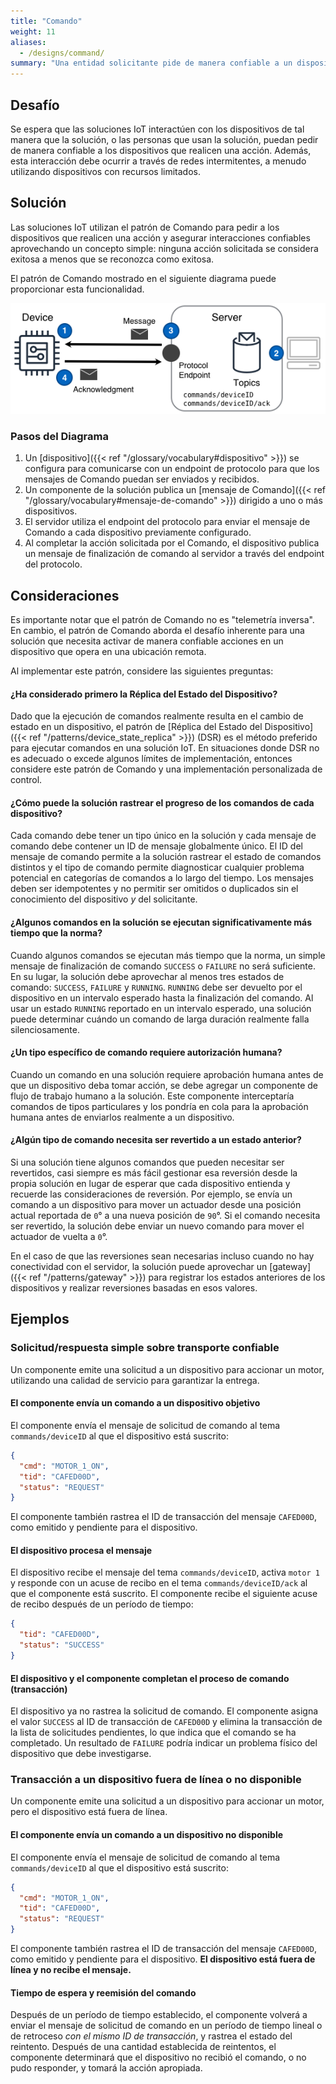 ```yaml
---
title: "Comando"
weight: 11
aliases:
  - /designs/command/
summary: "Una entidad solicitante pide de manera confiable a un dispositivo que realice una acción única, con reconocimiento de estado."
---
```


## Desafío

Se espera que las soluciones IoT interactúen con los dispositivos de tal manera que la solución, o las personas que usan la solución, puedan pedir de manera confiable a los dispositivos que realicen una acción. Además, esta interacción debe ocurrir a través de redes intermitentes, a menudo utilizando dispositivos con recursos limitados.

## Solución

Las soluciones IoT utilizan el patrón de Comando para pedir a los dispositivos que realicen una acción y asegurar interacciones confiables aprovechando un concepto simple: ninguna acción solicitada se considera exitosa a menos que se reconozca como exitosa.

El patrón de Comando mostrado en el siguiente diagrama puede proporcionar esta funcionalidad.

![Patrón de Comando](command.png)

### Pasos del Diagrama

1. Un [dispositivo]({{< ref "/glossary/vocabulary#dispositivo" >}}) se configura para comunicarse con un endpoint de protocolo para que los mensajes de Comando puedan ser enviados y recibidos.
2. Un componente de la solución publica un [mensaje de Comando]({{< ref "/glossary/vocabulary#mensaje-de-comando" >}}) dirigido a uno o más dispositivos.
3. El servidor utiliza el endpoint del protocolo para enviar el mensaje de Comando a cada dispositivo previamente configurado.
4. Al completar la acción solicitada por el Comando, el dispositivo publica un mensaje de finalización de comando al servidor a través del endpoint del protocolo.

## Consideraciones

Es importante notar que el patrón de Comando no es "telemetría inversa". En cambio, el patrón de Comando aborda el desafío inherente para una solución que necesita activar de manera confiable acciones en un dispositivo que opera en una ubicación remota.

Al implementar este patrón, considere las siguientes preguntas:

#### ¿Ha considerado primero la Réplica del Estado del Dispositivo?

Dado que la ejecución de comandos realmente resulta en el cambio de estado en un dispositivo, el patrón de [Réplica del Estado del Dispositivo]({{< ref "/patterns/device_state_replica" >}}) (DSR) es el método preferido para ejecutar comandos en una solución IoT. En situaciones donde DSR no es adecuado o excede algunos límites de implementación, entonces considere este patrón de Comando y una implementación personalizada de control.

#### ¿Cómo puede la solución rastrear el progreso de los comandos de cada dispositivo?

Cada comando debe tener un tipo único en la solución y cada mensaje de comando debe contener un ID de mensaje globalmente único. El ID del mensaje de comando permite a la solución rastrear el estado de comandos distintos y el tipo de comando permite diagnosticar cualquier problema potencial en categorías de comandos a lo largo del tiempo. Los mensajes deben ser idempotentes y no permitir ser omitidos o duplicados sin el conocimiento del dispositivo _y_ del solicitante.

#### ¿Algunos comandos en la solución se ejecutan significativamente más tiempo que la norma?

Cuando algunos comandos se ejecutan más tiempo que la norma, un simple mensaje de finalización de comando `SUCCESS` o `FAILURE` no será suficiente. En su lugar, la solución debe aprovechar al menos tres estados de comando: `SUCCESS`, `FAILURE` y `RUNNING`. `RUNNING` debe ser devuelto por el dispositivo en un intervalo esperado hasta la finalización del comando. Al usar un estado `RUNNING` reportado en un intervalo esperado, una solución puede determinar cuándo un comando de larga duración realmente falla silenciosamente.

#### ¿Un tipo específico de comando requiere autorización humana?

Cuando un comando en una solución requiere aprobación humana antes de que un dispositivo deba tomar acción, se debe agregar un componente de flujo de trabajo humano a la solución. Este componente interceptaría comandos de tipos particulares y los pondría en cola para la aprobación humana antes de enviarlos realmente a un dispositivo.

#### ¿Algún tipo de comando necesita ser revertido a un estado anterior?

Si una solución tiene algunos comandos que pueden necesitar ser revertidos, casi siempre es más fácil gestionar esa reversión desde la propia solución en lugar de esperar que cada dispositivo entienda y recuerde las consideraciones de reversión. Por ejemplo, se envía un comando a un dispositivo para mover un actuador desde una posición actual reportada de `0`° a una nueva posición de `90`°. Si el comando necesita ser revertido, la solución debe enviar un nuevo comando para mover el actuador de vuelta a `0`°.

En el caso de que las reversiones sean necesarias incluso cuando no hay conectividad con el servidor, la solución puede aprovechar un [gateway]({{< ref "/patterns/gateway" >}}) para registrar los estados anteriores de los dispositivos y realizar reversiones basadas en esos valores.

## Ejemplos

### Solicitud/respuesta simple sobre transporte confiable

Un componente emite una solicitud a un dispositivo para accionar un motor, utilizando una calidad de servicio para garantizar la entrega.

#### El componente envía un comando a un dispositivo objetivo

El componente envía el mensaje de solicitud de comando al tema `commands/deviceID` al que el dispositivo está suscrito:

```json
{
  "cmd": "MOTOR_1_ON",
  "tid": "CAFED00D",
  "status": "REQUEST"
}
```
El componente también rastrea el ID de transacción del mensaje `CAFED00D`, como emitido y pendiente para el dispositivo.

#### El dispositivo procesa el mensaje

El dispositivo recibe el mensaje del tema `commands/deviceID`, activa `motor 1` y responde con un acuse de recibo en el tema `commands/deviceID/ack` al que el componente está suscrito. El componente recibe el siguiente acuse de recibo después de un período de tiempo:

```json
{
  "tid": "CAFED00D",
  "status": "SUCCESS"
}
```

#### El dispositivo y el componente completan el proceso de comando (transacción)

El dispositivo ya no rastrea la solicitud de comando. El componente asigna el valor `SUCCESS` al ID de transacción de `CAFED00D` y elimina la transacción de la lista de solicitudes pendientes, lo que indica que el comando se ha completado. Un resultado de `FAILURE` podría indicar un problema físico del dispositivo que debe investigarse.

### Transacción a un dispositivo fuera de línea o no disponible

Un componente emite una solicitud a un dispositivo para accionar un motor, pero el dispositivo está fuera de línea.

#### El componente envía un comando a un dispositivo no disponible

El componente envía el mensaje de solicitud de comando al tema `commands/deviceID` al que el dispositivo está suscrito:

```json
{
  "cmd": "MOTOR_1_ON",
  "tid": "CAFED00D",
  "status": "REQUEST"
}
```
El componente también rastrea el ID de transacción del mensaje `CAFED00D`, como emitido y pendiente para el dispositivo. **El dispositivo está fuera de línea y no recibe el mensaje.**

#### Tiempo de espera y reemisión del comando

Después de un período de tiempo establecido, el componente volverá a enviar el mensaje de solicitud de comando en un período de tiempo lineal o de retroceso _con el mismo ID de transacción_, y rastrea el estado del reintento. Después de una cantidad establecida de reintentos, el componente determinará que el dispositivo no recibió el comando, o no pudo responder, y tomará la acción apropiada.
